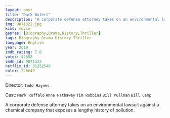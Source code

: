 ```yaml
---
layout: post
title: "Dark Waters"
description: "A corporate defense attorney takes on an environmental lawsuit against a chemical company that exposes a lengthy history of pollution..."
img: 9071322.jpg
kind: movie
genres: [Biography,Drama,History,Thriller]
tags: Biography Drama History Thriller 
language: English
year: 2019
imdb_rating: 7.6
votes: 42558
imdb_id: 9071322
netflix_id: 81252546
color: 2c6e49
---
```

Director: `Todd Haynes`  

Cast: `Mark Ruffalo` `Anne Hathaway` `Tim Robbins` `Bill Pullman` `Bill Camp` 

A corporate defense attorney takes on an environmental lawsuit against a chemical company that exposes a lengthy history of pollution.